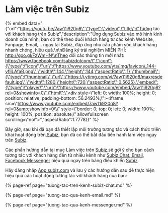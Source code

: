 # Làm việc trên Subiz

{% embed data="{\"url\":\"https://youtu.be/7aw11i920q8\",\"type\":\"video\",\"title\":\"Tương tác với khách hàng trên Subiz\",\"description\":\"Ứng dụng Subiz vào mô hình kinh doanh của mình, bạn có thể theo đuổi khách hàng từ các kênh Website, Fanpage, Email,... ngay tại Subiz, đáp ứng nhu cầu chăm sóc khách hàng nhanh chóng, hiệu quả.\\n\\nĐăng ký trải nghiệm MIỄN PHÍ: http://goo.gl/FzWmHN\\nTheo dõi các thông tin mới nhất: https://www.facebook.com/subizdotcom/\",\"icon\":{\"type\":\"icon\",\"url\":\"https://www.youtube.com/yts/img/favicon\_144-vfliLAfaB.png\",\"width\":144,\"height\":144,\"aspectRatio\":1},\"thumbnail\":{\"type\":\"thumbnail\",\"url\":\"https://i.ytimg.com/vi/7aw11i920q8/maxresdefault.jpg\",\"width\":1280,\"height\":720,\"aspectRatio\":0.5625},\"embed\":{\"type\":\"player\",\"url\":\"https://www.youtube.com/embed/7aw11i920q8?rel=0&showinfo=0\",\"html\":\"<div style=\\\"left: 0; width: 100%; height: 0; position: relative; padding-bottom: 56.2493%;\\\"><iframe src=\\\"https://www.youtube.com/embed/7aw11i920q8?rel=0&amp;showinfo=0\\\" style=\\\"border: 0; top: 0; left: 0; width: 100%; height: 100%; position: absolute;\\\" allowfullscreen scrolling=\\\"no\\\"></iframe></div>\",\"aspectRatio\":1.7778}}" %}

Bây giờ, sau khi đã bạn đã thiết lập môi trường tương tác và cách thức triển khai hoạt động trên[ Subiz](https://subiz.com/vi/), bạn đã có thể bắt đầu tiến hành làm việc ngay trên [Subiz](https://subiz.com/vi/).

Các phần hướng dẫn tại mục Làm việc trên [Subiz ](https://subiz.com/vi/)sẽ gợi ý cho bạn cách tương tác với khách hàng đến từ nhiều kênh như [Subiz Chat](https://subiz.com/vi/live-chat.html),[ Email](https://subiz.com/vi/email.html), [Facebook Messenger](https://subiz.com/vi/facebook-messenger.html) hiệu quả ngay trên bảng điều khiển [Subiz](https://subiz.com/vi/).

Hãy đăng nhập [App.subiz.com](https://app.subiz.com/activities) và lưu ý các hướng dẫn sau để thực hiện hiệu quả các hoạt động tương tác với khách hàng của bạn:

{% page-ref page="tuong-tac-tren-kenh-subiz-chat.md" %}

{% page-ref page="tuong-tac-qua-kenh-email.md" %}

{% page-ref page="tuong-tac-qua-kenh-messenger.md" %}



###  



